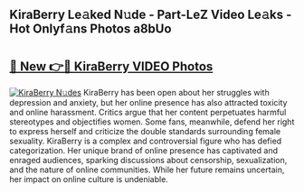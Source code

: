 ## KiraBerry Le𝚊ked N𝚞de - Part-LeZ Video Le𝚊ks - Hot Onlyf𝚊ns Photos a8bUo

# <h2><a href="http://ab4769.deff.icu/?id=KiraBerry">🔗 New 👉🔴 KiraBerry VIDEO Photos</a></h2>

[![KiraBerry N𝚞des](https://i.imgur.com/rIISA9y.gif)](http://ab4769.deff.icu/?id=KiraBerry)
KiraBerry has been open about her struggles with depression and anxiety, but her online presence has also attracted toxicity and online harassment. Critics argue that her content perpetuates harmful stereotypes and objectifies women. Some fans, meanwhile, defend her right to express herself and criticize the double standards surrounding female sexuality. KiraBerry is a complex and controversial figure who has defied categorization. Her unique brand of online presence has captivated and enraged audiences, sparking discussions about censorship, sexualization, and the nature of online communities. While her future remains uncertain, her impact on online culture is undeniable.
